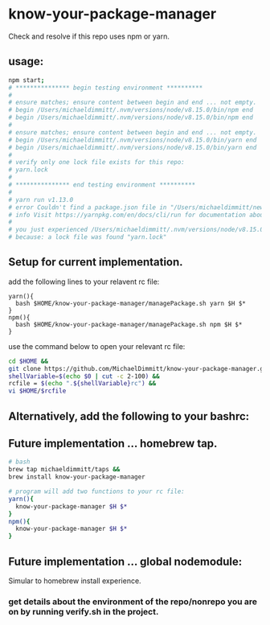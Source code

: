 # know-your-package-manager
Check and resolve if this repo uses npm or yarn.

## usage: 
```bash
npm start;
# *************** begin testing environment **********
# 
# ensure matches; ensure content between begin and end ... not empty.
# begin /Users/michaeldimmitt/.nvm/versions/node/v8.15.0/bin/npm end
# begin /Users/michaeldimmitt/.nvm/versions/node/v8.15.0/bin/npm end
# 
# ensure matches; ensure content between begin and end ... not empty.
# begin /Users/michaeldimmitt/.nvm/versions/node/v8.15.0/bin/yarn end
# begin /Users/michaeldimmitt/.nvm/versions/node/v8.15.0/bin/yarn end
# 
# verify only one lock file exists for this repo:
# yarn.lock
# 
# *************** end testing environment **********
# 
# yarn run v1.13.0
# error Couldn't find a package.json file in "/Users/michaeldimmitt/new_c/97_lunchpool/know-your-package-manager"
# info Visit https://yarnpkg.com/en/docs/cli/run for documentation about this command.
# 
# you just experienced /Users/michaeldimmitt/.nvm/versions/node/v8.15.0/bin/yarn 
# because: a lock file was found "yarn.lock"
```

## Setup for current implementation.
add the following lines to your relavent rc file:
```vim
yarn(){
  bash $HOME/know-your-package-manager/managePackage.sh yarn $H $*
}
npm(){
  bash $HOME/know-your-package-manager/managePackage.sh npm $H $*
}
```

use the command below to open your relevant rc file: 
```bash
cd $HOME &&
git clone https://github.com/MichaelDimmitt/know-your-package-manager.git &&
shellVariable=$(echo $0 | cut -c 2-100) &&
rcfile = $(echo ".${shellVariable}rc") && 
vi $HOME/$rcfile
```

## Alternatively, add the following to your bashrc:


## Future implementation ... homebrew tap.
```bash
# bash
brew tap michaeldimmitt/taps && 
brew install know-your-package-manager

# program will add two functions to your rc file: 
yarn(){
  know-your-package-manager $H $*
}
npm(){
  know-your-package-manager $H $*
}
```

## Future implementation ... global nodemodule:
Simular to homebrew install experience.


### get details about the environment of the repo/nonrepo you are on by running verify.sh in the project.
